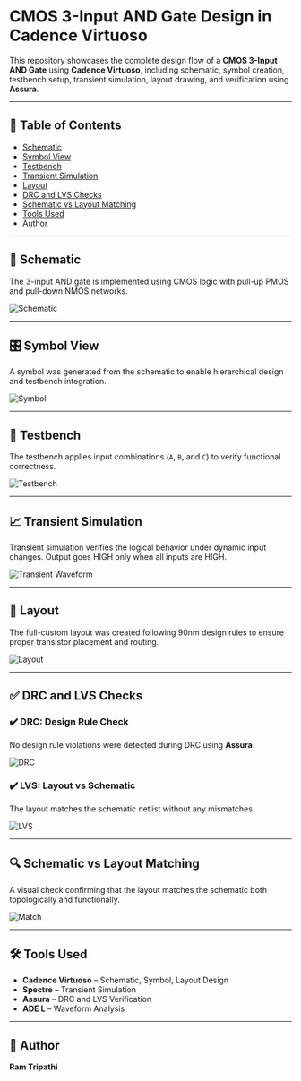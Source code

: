 
# CMOS 3-Input AND Gate Design in Cadence Virtuoso

This repository showcases the complete design flow of a **CMOS 3-Input AND Gate** using **Cadence Virtuoso**, including schematic, symbol creation, testbench setup, transient simulation, layout drawing, and verification using **Assura**.

---

## 📁 Table of Contents  
- [Schematic](#schematic)  
- [Symbol View](#symbol-view)  
- [Testbench](#testbench)  
- [Transient Simulation](#transient-simulation)  
- [Layout](#layout)  
- [DRC and LVS Checks](#drc-and-lvs-checks)  
- [Schematic vs Layout Matching](#schematic-vs-layout-matching)  
- [Tools Used](#tools-used)  
- [Author](#author)

---

## 🧩 Schematic  
The 3-input AND gate is implemented using CMOS logic with pull-up PMOS and pull-down NMOS networks.

![Schematic](./3_Input_AND_Schematic.png)

---

## 🎛️ Symbol View  
A symbol was generated from the schematic to enable hierarchical design and testbench integration.

![Symbol](./3_Input_AND_Symbol.png)

---

## 🧪 Testbench  
The testbench applies input combinations (`A`, `B`, and `C`) to verify functional correctness.

![Testbench](./3_Input_AND_tb.png)

---

## 📈 Transient Simulation  
Transient simulation verifies the logical behavior under dynamic input changes. Output goes HIGH only when all inputs are HIGH.

![Transient Waveform](./3_input_AND_Transient_Waveform.png)

---

## 🧱 Layout  
The full-custom layout was created following 90nm design rules to ensure proper transistor placement and routing.

![Layout](./XOR_Layout.png)

---

## ✅ DRC and LVS Checks  

### ✔️ DRC: Design Rule Check  
No design rule violations were detected during DRC using **Assura**.

![DRC](./No_DRC_Errors.png)

### ✔️ LVS: Layout vs Schematic  
The layout matches the schematic netlist without any mismatches.

![LVS](./LVS_Run.png)

---

## 🔍 Schematic vs Layout Matching  
A visual check confirming that the layout matches the schematic both topologically and functionally.

![Match](./Layout_and_schematic_match.png)

---

## 🛠️ Tools Used  
- **Cadence Virtuoso** – Schematic, Symbol, Layout Design  
- **Spectre** – Transient Simulation  
- **Assura** – DRC and LVS Verification  
- **ADE L** – Waveform Analysis

---

## 👤 Author  
**Ram Tripathi**

